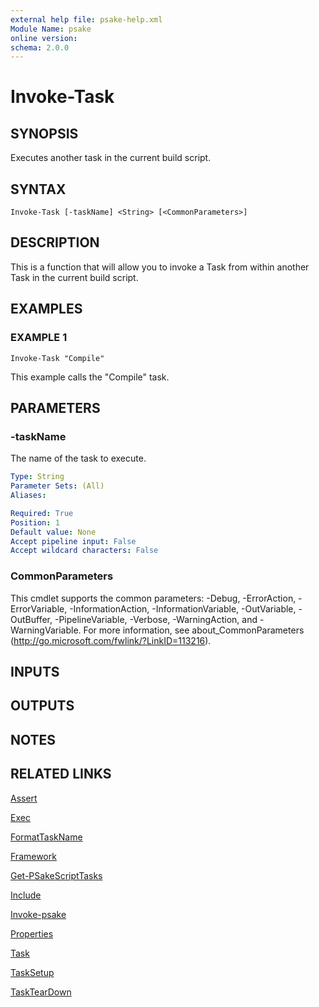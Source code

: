 ```yaml
---
external help file: psake-help.xml
Module Name: psake
online version:
schema: 2.0.0
---
```


# Invoke-Task

## SYNOPSIS
Executes another task in the current build script.

## SYNTAX

```
Invoke-Task [-taskName] <String> [<CommonParameters>]
```

## DESCRIPTION
This is a function that will allow you to invoke a Task from within another Task in the current build script.

## EXAMPLES

### EXAMPLE 1
```
Invoke-Task "Compile"
```

This example calls the "Compile" task.

## PARAMETERS

### -taskName
The name of the task to execute.

```yaml
Type: String
Parameter Sets: (All)
Aliases:

Required: True
Position: 1
Default value: None
Accept pipeline input: False
Accept wildcard characters: False
```

### CommonParameters
This cmdlet supports the common parameters: -Debug, -ErrorAction, -ErrorVariable, -InformationAction, -InformationVariable, -OutVariable, -OutBuffer, -PipelineVariable, -Verbose, -WarningAction, and -WarningVariable.
For more information, see about_CommonParameters (http://go.microsoft.com/fwlink/?LinkID=113216).

## INPUTS

## OUTPUTS

## NOTES

## RELATED LINKS

[Assert]()

[Exec]()

[FormatTaskName]()

[Framework]()

[Get-PSakeScriptTasks]()

[Include]()

[Invoke-psake]()

[Properties]()

[Task]()

[TaskSetup]()

[TaskTearDown]()

